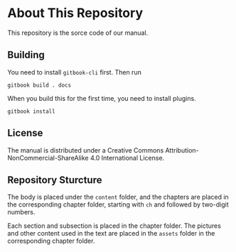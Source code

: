 # About This Repository

This repository is the sorce code of our manual.

## Building

You need to install `gitbook-cli` first. Then run

```
gitbook build . docs
```

When you build this for the first time, you need to install plugins.

```
gitbook install
```

## License

The manual is distributed under a Creative Commons Attribution-NonCommercial-ShareAlike 4.0 International License.

## Repository Sturcture

The body is placed under the `content` folder, and the chapters are placed in the corresponding chapter folder, starting with `ch` and followed by two-digit numbers.

Each section and subsection is placed in the chapter folder. The pictures and other content used in the text are placed in the `assets` folder in the corresponding chapter folder.
